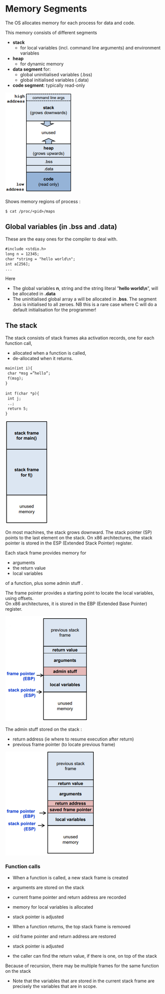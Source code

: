 # Memory Segments

The OS allocates memory for each process for data and code.

This memory consists of different segments
* **stack** 
  * for local variables (incl. command line arguments) and environment variables
* **heap**
  * for dynamic memory
* **data segment** for:
  * global uninitialised variables (.bss)
  * global initialised variables (.data)
* **code segment**: typically read-only

![memory segments](./img/memory_segments.png)

Shows memory regions of process <pid>:
```
$ cat /proc/<pid>/maps
```
 
 
## Global variables (in .bss and .data)

These are the easy ones for the compiler to deal with.

```
#include <stdio.h>
long n = 12345;
char *string = "hello world\n";
int a[256];
...
```
Here
* The global variables **n**, string and the string literal ”**hello world\n**”, will be allocated in **.data**
* The uninitialised global array a will be allocated in **.bss**. The segment .bss is initialised to all zeroes. NB this is a rare case where C will do a default initialisation for the programmer!
  
## The stack
 
The stack consists of stack frames aka activation records, one for each function call,
* allocated when a function is called,
* de-allocated when it returns.
 
```
main(int i){
 char *msg =”hello”;
 f(msg);
}
 
int f(char *p){
 int j;
 ..;
 return 5;
}
```

![stack frames](./img/stack_frames.png)

On most machines, the stack grows downward. The stack pointer (SP) points to the last element on the stack. On x86 architectures, the stack pointer is stored in the ESP (Extended Stack Pointer) register.
 
Each stack frame provides memory for
* arguments
* the return value
* local variables
 
of a function, plus some admin stuff .
 
The frame pointer provides a starting point to locate the local variables, using offsets.\
On x86 architectures, it is stored in the EBP (Extended Base Pointer) register.
 
![stack argumests retval localval](./img/the_stack_arg_retval_localval.png)
 
The admin stuff stored on the stack :
* return address (ie where to resume execution after return)
* previous frame pointer (to locate previous frame)
 
![the stack retaddr savedfrpointer](./img/the_stack_retaddr_savedfrpointer.png)
 
### Function calls
* When a function is called, a new stack frame is created
 * arguments are stored on the stack
 * current frame pointer and return address are recorded
 * memory for local variables is allocated
 * stack pointer is adjusted

* When a function returns, the top stack frame is removed
 * old frame pointer and return address are restored
 * stack pointer is adjusted
 * the caller can find the return value, if there is one, on top of the stack
 
Because of recursion, there may be multiple frames for the same function on the stack
* Note that the variables that are stored in the current stack frame are precisely the variables that are in scope.
 
